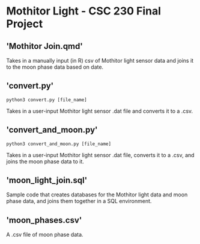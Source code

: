 # Mothitor Light - CSC 230 Final Project

## 'Mothitor Join.qmd'

Takes in a manually input (in R) csv of Mothitor light sensor data and joins it to the moon phase data based on date.

## 'convert.py'

`python3 convert.py [file_name]`

Takes in a user-input Mothitor light sensor .dat file and converts it to a .csv.

## 'convert_and_moon.py'

`python3 convert_and_moon.py [file_name]`

Takes in a user-input Mothitor light sensor .dat file, converts it to a .csv, and joins the moon phase data to it.

## 'moon_light_join.sql'

Sample code that creates databases for the Mothitor light data and moon phase data, and joins them together in a SQL environment.

## 'moon_phases.csv'

A .csv file of moon phase data.
